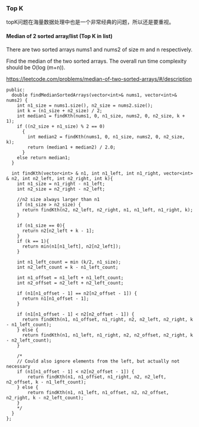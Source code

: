 ### Top K

topK问题在海量数据处理中也是一个非常经典的问题，所以还是要重视。

#### Median of 2 sorted array/list (Top K in list)


There are two sorted arrays nums1 and nums2 of size m and n respectively.

Find the median of the two sorted arrays. The overall run time complexity should be O(log (m+n)).

https://leetcode.com/problems/median-of-two-sorted-arrays/#/description

```class Solution {
public:
  double findMedianSortedArrays(vector<int>& nums1, vector<int>& nums2) {
    int n1_size = nums1.size(), n2_size = nums2.size();
    int k = (n1_size + n2_size) / 2;
    int median1 = findKth(nums1, 0, n1_size, nums2, 0, n2_size, k + 1);
    if ((n2_size + n1_size) % 2 == 0)
      {
        int median2 = findKth(nums1, 0, n1_size, nums2, 0, n2_size, k);
        return (median1 + median2) / 2.0;
      }
    else return median1;
  }

  int findKth(vector<int> & n1, int n1_left, int n1_right, vector<int> & n2, int n2_left, int n2_right, int k){
    int n1_size = n1_right - n1_left;
    int n2_size = n2_right - n2_left;

    //n2 size always larger than n1
    if (n1_size > n2_size) {
      return findKth(n2, n2_left, n2_right, n1, n1_left, n1_right, k);
    }

    if (n1_size == 0){
      return n2[n2_left + k - 1];
    }
    if (k == 1){
      return min(n1[n1_left], n2[n2_left]);
    }

    int n1_left_count = min (k/2, n1_size);
    int n2_left_count = k - n1_left_count;

    int n1_offset = n1_left + n1_left_count;
    int n2_offset = n2_left + n2_left_count;

    if (n1[n1_offset - 1] == n2[n2_offset - 1]) {
      return n1[n1_offset - 1];
    }

    if (n1[n1_offset - 1] < n2[n2_offset - 1]) {
      return findKth(n1, n1_offset, n1_right, n2, n2_left, n2_right, k - n1_left_count);
    } else {
      return findKth(n1, n1_left, n1_right, n2, n2_offset, n2_right, k - n2_left_count);
    }
    
    /*
    // Could also ignore elements from the left, but actually not necessary
    if (n1[n1_offset - 1] < n2[n2_offset - 1]) {
        return findKth(n1, n1_offset, n1_right, n2, n2_left, n2_offset, k - n1_left_count);
    } else {
        return findKth(n1, n1_left, n1_offset, n2, n2_offset, n2_right, k - n2_left_count);
    }
    */
  }
};
```
